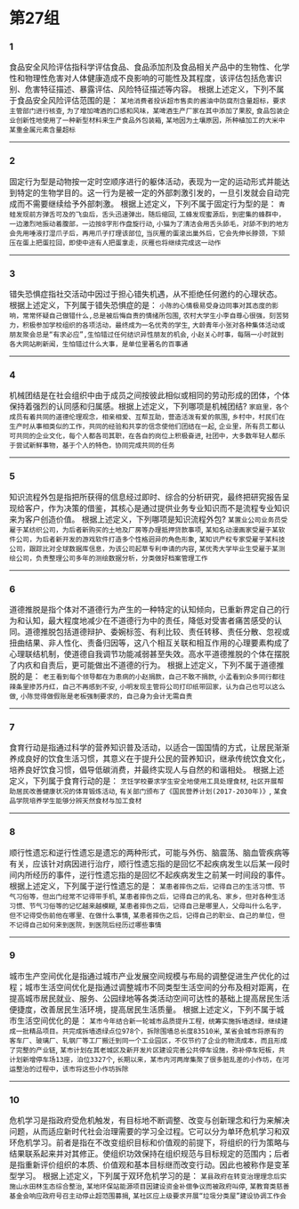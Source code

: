 # 第27组

### 1
食品安全风险评估指科学评估食品、食品添加剂及食品相关产品中的生物性、化学性和物理性危害对人体健康造成不良影响的可能性及其程度，该评估包括危害识别、危害特征描述、暴露评估、风险特征描述等内容。
根据上述定义，下列不属于食品安全风险评估范围的是：
`某地消费者投诉超市售卖的酱油中防腐剂含量超标，要求主管部门进行核查`,
`为了增加啤酒的口感和风味，某啤酒生产厂家在其中添加了果胶`,
`食品包装企业创新性地使用了一种新型材料来生产食品外包装箱`,
`某地因为土壤原因，所种植加工的大米中某重金属元素含量超标`

---

### 2
固定行为型是动物按一定时空顺序进行的躯体活动，表现为一定的运动形式并能达到特定的生物学目的。这一行为是被一定的外部刺激引发的，一旦引发就会自动完成而不需要继续给予外部刺激。
根据上述定义，下列不属于固定行为型的是：
`青蛙发现前方弹舌可及的飞虫后，舌头迅速弹出，随后缩回`,
`工蜂发现蜜源后，到密集的蜂群中，一边激烈地振动着腹部，一边按8字形作盘旋行动`,
`小猫为了清洁会用舌头舔毛，对舔不到的地方会先用唾液打湿爪子后，再用爪子打理该部位`,
`当灰雁的蛋滚出巢外后，它会先伸长脖颈，下颏压在蛋上把蛋拉回，即使中途有人把蛋拿走，灰雁也将继续完成这一动作`

------

### 3
错失恐惧症指社交活动中因过于担心错失机遇，从不拒绝任何邀约的心理状态。
根据上述定义，下列属于错失恐惧症的是：
`小陈的心情极易受身边同事对其态度的影响，常常怀疑自己做错什么,总是被后悔自责的情绪所包围`,
`农村大学生小李自尊心很强，刻苦努力，积极参加学校组织的各项活动，最终成为一名优秀的学生`,
`大龄青年小张对各种集体活动或朋友聚会总是“有求必应”,生怕错过任何结识异性朋友的机会`,
`小赵关心时事，每隔一小时就到各大网站刷新闻，生怕错过什么大事，是单位里著名的百事通`

------

### 4
机械团结是在社会组织中由于成员之间按彼此相似或相同的劳动形成的团体，个体保持着强烈的认同感和归属感。根据上述定义，下列哪项是机械团结?
`家庭里，各个成员有着共同的道德伦理观念，相亲相爱、互帮互助，营造活泼有爱的氛围`,
`乡村中，村民们在生产时从事相类似的工作，共同的经验和共享的信念使他们团结在一起`,
`企业里，所有员工都认可共同的企业文化，每个人都各司其职，在各自的岗位上积极奋进`,
`社团中，大多数年轻人都乐于尝试新鲜事物，基于个人的特色，协同完成共同的任务`

------

### 5
知识流程外包是指把所获得的信息经过即时、综合的分析研究，最终把研究报告呈现给客户，作为决策的借鉴，其核心是通过提供业务专业知识而不是流程专业知识来为客户创造价值。
根据上述定义，下列哪项是知识流程外包?
`某置业公司业务员受雇于某纺织公司，为后者新购买的土地及厂房等办理抵押贷款事项`,
`某知名动漫画家受雇于某软件公司，为后者新开发的游戏软件打造多个性格迥异的角色形象`,
`某知识产权专家受雇于某科技公司，跟踪比对全球数据库信息，为该公司起草专利申请的内容`,
`某优秀大学毕业生受雇于某测绘公司，负责整理公司多年的测绘数据分析，分类做好档案管理工作`

------

### 6
道德推脱是指个体对不道德行为产生的一种特定的认知倾向，已重新界定自己的行为和认知，最大程度地减少在不道德行为中的责任，降低对受害者痛苦感受的认同。道德推脱包括道德辩护、委婉标签、有利比较、责任转移、责任分散、忽视或扭曲结果、非人性化、责备归因等，这八个相互关联和相互作用的心理要素构成了心理联结机制，使道德自我调节功能减弱甚至失效。高水平道德推脱的个体在摆脱了内疚和自责后，更可能做出不道德的行为。
根据上述定义，下列不属于道德推脱的是：
`老王看到每个领导都在为患病的小赵捐款，自己不敢不捐款`,
`小孟看到众多同行都往辣条里掺苏丹红，自己不再感到不安`,
`小明发现主管将公司打印纸带回家，认为自己也可以这么做`,
`小陈觉得做假账是老板强制要求的，自己身为会计无需自责`

------

### 7
食育行动是指通过科学的营养知识普及活动，以适合一国国情的方式，让居民渐渐养成良好的饮食生活习惯，其意义在于提升公民的营养知识，继承传统饮食文化，培养良好饮食习惯，倡导低碳消费，并最终实现人与自然的和谐相处。
根据上述定义，下列属于食育行动的是：
`烹饪学校要求学生安全地使用工具处理食材`,
`社区开展帮助居民改善健康状况的体育锻炼活动`,
`有关部门颁布了《国民营养计划(2017-2030年)》`,
`某食品学院培养学生能够分辨天然食材与加工食材`

------

### 8
顺行性遗忘和逆行性遗忘是遗忘的两种形式，可能与外伤、脑震荡、脑血管疾病等有关，应该针对病因进行治疗，顺行性遗忘指的是回忆不起疾病发生以后某一段时间内所经历的事件，逆行性遗忘指的是回忆不起疾病发生之前某一时间段的事件。根据上述定义，下列属于逆行性遗忘的是：
`某患者摔伤之后，记得自己的生活习惯、节气习俗等，但出门经常不记得带手机`,
`某患者摔伤之后，记得自己的乳名、家乡，但对各种生活习惯、节气习俗等的记忆越来越模糊`,
`某患者摔伤之后，记得自己是哪里人，父母叫什么名字，但不记得受伤前他在哪里、在做什么事情`,
`某患者摔伤之后，记得自己的职业、自己的单位，但不记得自己如何来到医院，到医院后经历过哪些事情`

------

### 9
城市生产空间优化是指通过城市产业发展空间规模与布局的调整促进生产优化的过程；城市生活空间优化是指通过调整城市不同类型生活空间的分布及相对距离，在提高城市居民就业、服务、公园绿地等各类活动空间可达性的基础上提高居民生活便捷度，改善居民生活环境，提高居民生活质量。
根据上述定义，下列不属于城市生活空间优化的是：
`某市今年结合新一轮城市品质提升工程，统筹实施拆墙透绿，继续建成一批精品项目。共完成拆墙透绿点位978个，拆除围墙总长度83510米`,
`某省会城市将原有的客车厂、玻璃厂、轧钢厂等工厂搬迁到同一个工业园区，不仅节约了企业的物流成本，而且形成了完整的产业链`,
`某市计划在其老城区及新开发片区建设完善公共停车设施，弥补停车短板，共计划新增停车场13座，泊位3327个`,
`长期以来，某市内河两岸集聚了很多脏乱差的小作坊，在河运整治的过程中，该市将这些小作坊拆除`

---

### 10
危机学习是指政府受危机触发，有目标地不断调整、改变与创新理念和行为来解决问题，从而适应新时代社会治理需要的学习全过程。它可以分为单环危机学习和双环危机学习。前者是指在不改变组织目标和价值观的前提下，将组织的行为策略与结果联系起来并对其修正。使组织功效保持在组织规范与目标规定的范围内；后者是指重新评价组织的本质、价值观和基本目标继而改变行动。因此也被称作是变革型学习。
根据上述定义，下列属于双环危机学习的是：
`某县政府在转变治理理念后实施山水田林生态综合整治`,
`某地环保站能源项目因建设资金补偿争议而被政府叫停`,
`某教育类慈善基金会响应政府号召主动停止超范围募捐`,
`某社区应上级要求开展“垃圾分类屋”建设协调工作会`
